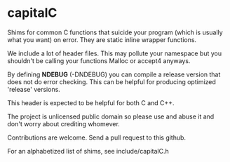 capitalC
========

Shims for common C functions that suicide your program (which is usually what you want) on error.
They are static inline wrapper functions.

We include a lot of header files. This may pollute your namespace but you shouldn't be calling your
functions Malloc or accept4 anyways.

By defining __NDEBUG__ (-DNDEBUG) you can compile a release version that does not do
error checking. This can be helpful for producing optimized 'release' versions.

This header is expected to be helpful for both C and C++.

The project is unlicensed public domain so please use and abuse it and don't
worry about crediting whomever.

Contributions are welcome. Send a pull request to this github.

For an alphabetized list of shims, see include/capitalC.h
